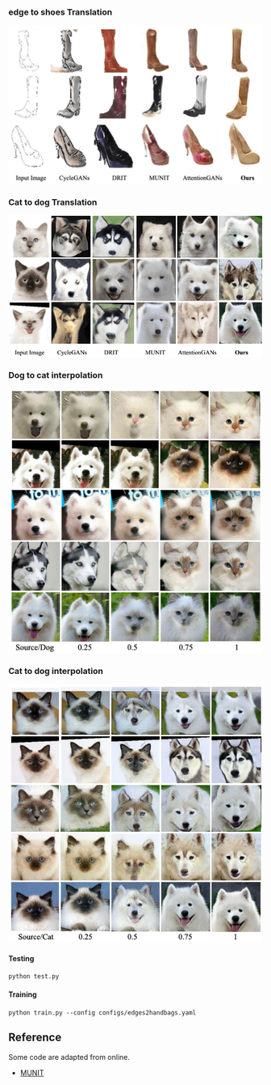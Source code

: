 ### edge to shoes Translation

![](results/edge2shoe.png)

### Cat to dog Translation

![](results/cat2dog_final.png)

### Dog to cat interpolation

![](results/dog2cat_transfer.png)

### Cat to dog interpolation

![](results/cat2dog_transfer.png)


#### Testing 
```
python test.py
```
 
#### Training
```
python train.py --config configs/edges2handbags.yaml
```

## Reference
Some code are adapted from online.
* [MUNIT](https://github.com/NVlabs/MUNIT)


